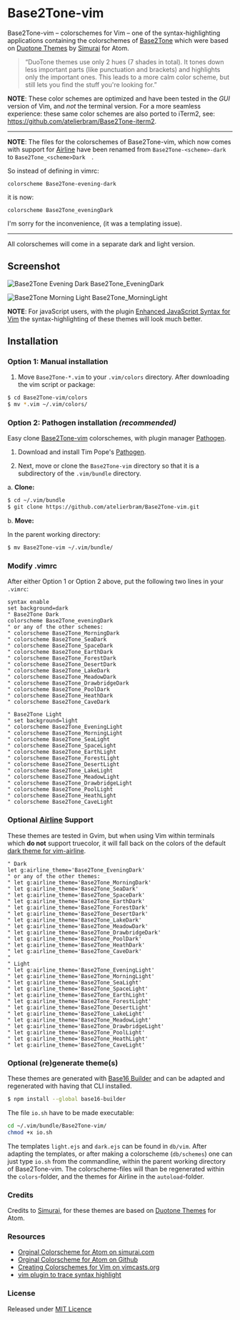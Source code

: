# Base2Tone-vim

Base2Tone-vim – colorschemes for Vim – one of the syntax-highlighting applications containing the colorschemes of [Base2Tone](http://base2t.one) which were based on [Duotone Themes](http://simurai.com/projects/2016/01/01/duotone-themes/) by [Simurai](http://simurai.com/) for Atom.
> “DuoTone themes use only 2 hues (7 shades in total). It tones down less important parts (like punctuation and brackets) and highlights only the important ones. This leads to a more calm color scheme, but still lets you find the stuff you're looking for.”

**NOTE**: These color schemes are optimized and have been tested in the _GUI_ version of Vim, and _not_ the terminal version. For a more seamless experience: these same color schemes are also ported to iTerm2, see: <https://github.com/atelierbram/Base2Tone-iterm2>.

***   ***   ***   ***   ***   ***   ***   ***   ***

 **NOTE**: The files for the colorschemes of Base2Tone-vim, which now comes with support for [Airline](https://github.com/vim-airline/vim-airline) have been renamed from `Base2Tone-<scheme>-dark` to `Base2Tone_<scheme>Dark  `.

So instead of defining in vimrc:

```
colorscheme Base2Tone-evening-dark
```

it is now:

```
colorscheme Base2Tone_eveningDark
```

I'm sorry for the inconvenience, (it was a templating issue).

***   ***   ***   ***   ***   ***   ***   ***   ***

All colorschemes will come in a separate dark and light version.

## Screenshot
![Base2Tone Evening Dark](http://base2t.one/assets/img/png/Base2Tone-Evening-dark-vim_940x640.png)
Base2Tone_EveningDark

![Base2Tone Morning Light](http://base2t.one/assets/img/png/Base2Tone-Morning-light-vim_940x640.png)
Base2Tone_MorningLight

**NOTE**: For javaScript users, with the plugin [Enhanced JavaScript Syntax for Vim](https://github.com/jelera/vim-javascript-syntax) the syntax-highlighting of these themes will look much better.

## Installation

### Option 1: Manual installation

1.  Move `Base2Tone-*.vim` to your `.vim/colors` directory. After downloading the
vim script or package:

```bash
$ cd Base2Tone-vim/colors
$ mv *.vim ~/.vim/colors/
```

### Option 2: Pathogen installation ***(recommended)***
Easy clone [Base2Tone-vim](https://github.com/atelierbram/Base2Tone-vim) colorschemes, with plugin manager [Pathogen].

1.  Download and install Tim Pope's [Pathogen].

2.  Next, move or clone the `Base2Tone-vim` directory so that it is
a subdirectory of the `.vim/bundle` directory.

a. **Clone:**

```bash
$ cd ~/.vim/bundle
$ git clone https://github.com/atelierbram/Base2Tone-vim.git
```

b. **Move:**

In the parent working directory:

```bash
$ mv Base2Tone-vim ~/.vim/bundle/
```

### Modify .vimrc

After either Option 1 or Option 2 above, put the following two lines in your
`.vimrc`:

```vim
syntax enable
set background=dark
" Base2Tone Dark
colorscheme Base2Tone_eveningDark
" or any of the other schemes:
" colorscheme Base2Tone_MorningDark
" colorscheme Base2Tone_SeaDark
" colorscheme Base2Tone_SpaceDark
" colorscheme Base2Tone_EarthDark
" colorscheme Base2Tone_ForestDark
" colorscheme Base2Tone_DesertDark
" colorscheme Base2Tone_LakeDark
" colorscheme Base2Tone_MeadowDark
" colorscheme Base2Tone_DrawbridgeDark
" colorscheme Base2Tone_PoolDark
" colorscheme Base2Tone_HeathDark
" colorscheme Base2Tone_CaveDark

" Base2Tone Light
" set background=light
" colorscheme Base2Tone_EveningLight
" colorscheme Base2Tone_MorningLight
" colorscheme Base2Tone_SeaLight
" colorscheme Base2Tone_SpaceLight
" colorscheme Base2Tone_EarthLight
" colorscheme Base2Tone_ForestLight
" colorscheme Base2Tone_DesertLight
" colorscheme Base2Tone_LakeLight
" colorscheme Base2Tone_MeadowLight
" colorscheme Base2Tone_DrawbridgeLight
" colorscheme Base2Tone_PoolLight
" colorscheme Base2Tone_HeathLight
" colorscheme Base2Tone_CaveLight
```

### Optional [Airline](https://github.com/vim-airline/vim-airline) Support
These themes are tested in Gvim, but when using Vim within terminals which **do not** support truecolor, it will fall back on the colors of the default [dark theme for vim-airline](https://github.com/vim-airline/vim-airline/blob/master/autoload/airline/themes/dark.vim).

```vim
" Dark
let g:airline_theme='Base2Tone_EveningDark'
" or any of the other themes:
" let g:airline_theme='Base2Tone_MorningDark'
" let g:airline_theme='Base2Tone_SeaDark'
" let g:airline_theme='Base2Tone_SpaceDark'
" let g:airline_theme='Base2Tone_EarthDark'
" let g:airline_theme='Base2Tone_ForestDark'
" let g:airline_theme='Base2Tone_DesertDark'
" let g:airline_theme='Base2Tone_LakeDark'
" let g:airline_theme='Base2Tone_MeadowDark'
" let g:airline_theme='Base2Tone_DrawbridgeDark'
" let g:airline_theme='Base2Tone_PoolDark'
" let g:airline_theme='Base2Tone_HeathDark'
" let g:airline_theme='Base2Tone_CaveDark'
"
" Light
" let g:airline_theme='Base2Tone_EveningLight'
" let g:airline_theme='Base2Tone_MorningLight'
" let g:airline_theme='Base2Tone_SeaLight'
" let g:airline_theme='Base2Tone_SpaceLight'
" let g:airline_theme='Base2Tone_EarthLight'
" let g:airline_theme='Base2Tone_ForestLight'
" let g:airline_theme='Base2Tone_DesertLight'
" let g:airline_theme='Base2Tone_LakeLight'
" let g:airline_theme='Base2Tone_MeadowLight'
" let g:airline_theme='Base2Tone_DrawbridgeLight'
" let g:airline_theme='Base2Tone_PoolLight'
" let g:airline_theme='Base2Tone_HeathLight'
" let g:airline_theme='Base2Tone_CaveLight'
```

### Optional (re)generate theme(s)
These themes are generated with [Base16 Builder](https://github.com/base16-builder/base16-builder) and can be adapted and regenerated with having that CLI installed.

```bash
$ npm install --global base16-builder
```

The file `io.sh` have to be made executable:

```bash
cd ~/.vim/bundle/Base2Tone-vim/
chmod +x io.sh
```

The templates `light.ejs` and `dark.ejs` can be found in `db/vim`.
After adapting the templates, or after making a colorscheme (`db/schemes`) one can just type `io.sh` from the commandline, within the parent working directory of Base2Tone-vim. The colorscheme-files will than be regenerated within the `colors`-folder, and the themes for Airline in the `autoload`-folder.

### Credits
Credits to [Simurai](http://simurai.com/), for these themes are based on [Duotone Themes](http://simurai.com/projects/2016/01/01/duotone-themes/) for Atom.

### Resources
- [Orginal Colorscheme for Atom on simurai.com](http://simurai.com/projects/2016/01/01/duotone-themes/)
- [Orginal Colorscheme for Atom on Github](https://github.com/simurai/duotone-dark-syntax/blob/master/styles/colors.less)
- [Creating Colorschemes for Vim on vimcasts.org](http://vimcasts.org/episodes/creating-colorschemes-for-vim/)
- [vim plugin to trace syntax highlight](https://github.com/gerw/vim-HiLinkTrace)

### License
Released under [MIT Licence](http://atelierbram.mit-license.org)

[Pathogen]: https://github.com/tpope/vim-pathogen
